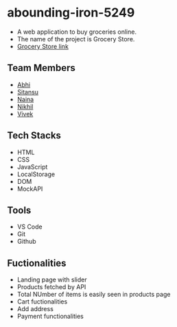 # abounding-iron-5249
 - A web application to buy groceries online.
 - The name of the project is Grocery Store.
 - [Grocery Store link](https://taupe-youtiao-44feae.netlify.app/)
 
## Team Members
 - [Abhi](https://github.com/abhi844735)
 - [Sitansu](https://github.com/sitansu04)
 - [Naina](https://github.com/NainaPremani)
 - [Nikhil](https://github.com/nikhiljangra0954)
 - [Vivek](https://github.com/agrawal-vivek)

## Tech Stacks
 - HTML
 - CSS
 - JavaScript
 - LocalStorage
 - DOM
 - MockAPI

## Tools
 - VS Code
 - Git
 - Github

## Fuctionalities
 - Landing page with slider
 - Products fetched by API
 - Total NUmber of items is easily seen in products page
 - Cart fuctionalities
 - Add address 
 - Payment functionalities
